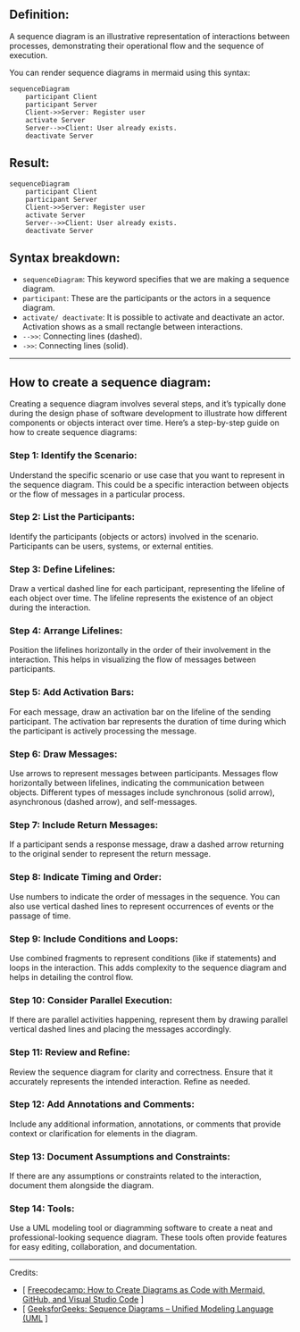 ## Definition:
A sequence diagram is an illustrative representation of interactions between processes, demonstrating their operational flow and the sequence of execution.

You can render sequence diagrams in mermaid using this syntax:
```
sequenceDiagram
    participant Client
    participant Server
    Client->>Server: Register user
    activate Server
    Server-->>Client: User already exists.
    deactivate Server
```

## Result:
```mermaid
sequenceDiagram
    participant Client
    participant Server
    Client->>Server: Register user
    activate Server
    Server-->>Client: User already exists.
    deactivate Server
```

## Syntax breakdown:
* `sequenceDiagram`: This keyword specifies that we are making a sequence diagram.
* `participant`: These are the participants or the actors in a sequence diagram.
* `activate/ deactivate`: It is possible to activate and deactivate an actor. Activation shows as a small rectangle between interactions.
* `-->>`: Connecting lines (dashed).
* `->>`: Connecting lines (solid).

___

## How to create a sequence diagram:
Creating a sequence diagram involves several steps, and it’s typically done during the design phase of software development to illustrate how different components or objects interact over time. Here’s a step-by-step guide on how to create sequence diagrams:

### Step 1: Identify the Scenario:
Understand the specific scenario or use case that you want to represent in the sequence diagram. This could be a specific interaction between objects or the flow of messages in a particular process.

### Step 2: List the Participants:
Identify the participants (objects or actors) involved in the scenario. Participants can be users, systems, or external entities.

### Step 3: Define Lifelines:
Draw a vertical dashed line for each participant, representing the lifeline of each object over time. The lifeline represents the existence of an object during the interaction.

### Step 4: Arrange Lifelines:
Position the lifelines horizontally in the order of their involvement in the interaction. This helps in visualizing the flow of messages between participants.

### Step 5: Add Activation Bars:
For each message, draw an activation bar on the lifeline of the sending participant. The activation bar represents the duration of time during which the participant is actively processing the message.

### Step 6: Draw Messages:
Use arrows to represent messages between participants. Messages flow horizontally between lifelines, indicating the communication between objects. Different types of messages include synchronous (solid arrow), asynchronous (dashed arrow), and self-messages.

### Step 7: Include Return Messages:
If a participant sends a response message, draw a dashed arrow returning to the original sender to represent the return message.

### Step 8: Indicate Timing and Order:
Use numbers to indicate the order of messages in the sequence. You can also use vertical dashed lines to represent occurrences of events or the passage of time.

### Step 9: Include Conditions and Loops:
Use combined fragments to represent conditions (like if statements) and loops in the interaction. This adds complexity to the sequence diagram and helps in detailing the control flow.

### Step 10: Consider Parallel Execution:
If there are parallel activities happening, represent them by drawing parallel vertical dashed lines and placing the messages accordingly.

### Step 11: Review and Refine:
Review the sequence diagram for clarity and correctness. Ensure that it accurately represents the intended interaction. Refine as needed.

### Step 12: Add Annotations and Comments:
Include any additional information, annotations, or comments that provide context or clarification for elements in the diagram.

### Step 13: Document Assumptions and Constraints:
If there are any assumptions or constraints related to the interaction, document them alongside the diagram.

### Step 14: Tools:
Use a UML modeling tool or diagramming software to create a neat and professional-looking sequence diagram. These tools often provide features for easy editing, collaboration, and documentation.

___

Credits:
* [ [Freecodecamp: How to Create Diagrams as Code with Mermaid, GitHub, and Visual Studio Code](https://www.freecodecamp.org/news/diagrams-as-code-with-mermaid-github-and-vs-code/) ]
* [ [GeeksforGeeks: Sequence Diagrams – Unified Modeling Language (UML](https://www.geeksforgeeks.org/unified-modeling-language-uml-sequence-diagrams/) ] 